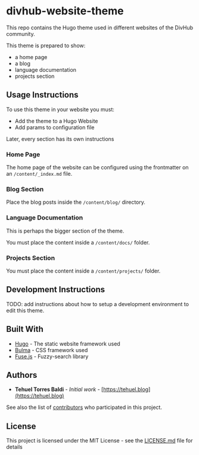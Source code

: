# divhub-website-theme

This repo contains the Hugo theme used in different websites of the DivHub community.

This theme is prepared to show:

- a home page
- a blog
- language documentation
- projects section

## Usage Instructions

To use this theme in your website you must:

- Add the theme to a Hugo Website
- Add params to configuration file

Later, every section has its own instructions

### Home Page

The home page of the website can be configured using the frontmatter on an `/content/_index.md` file.

### Blog Section

Place the blog posts inside the `/content/blog/` directory.

### Language Documentation

This is perhaps the bigger section of the theme.

You must place the content inside a `/content/docs/` folder.

### Projects Section

You must place the content inside a `/content/projects/` folder.

## Development Instructions

TODO: add instructions about how to setup a development environment to edit this theme.

## Built With

* [Hugo](https://gohugo.io/) - The static website framework used
* [Bulma](https://bulma.io/) - CSS framework used
* [Fuse.js](http://fusejs.io/) - Fuzzy-search library

## Authors

* **Tehuel Torres Baldi** - *Initial work* - [https://tehuel.blog](https://tehuel.blog)

See also the list of [contributors](https://github.com/tehuel/bennugd-website/contributors) who participated in this project.

## License

This project is licensed under the MIT License - see the [LICENSE.md](LICENSE.md) file for details
